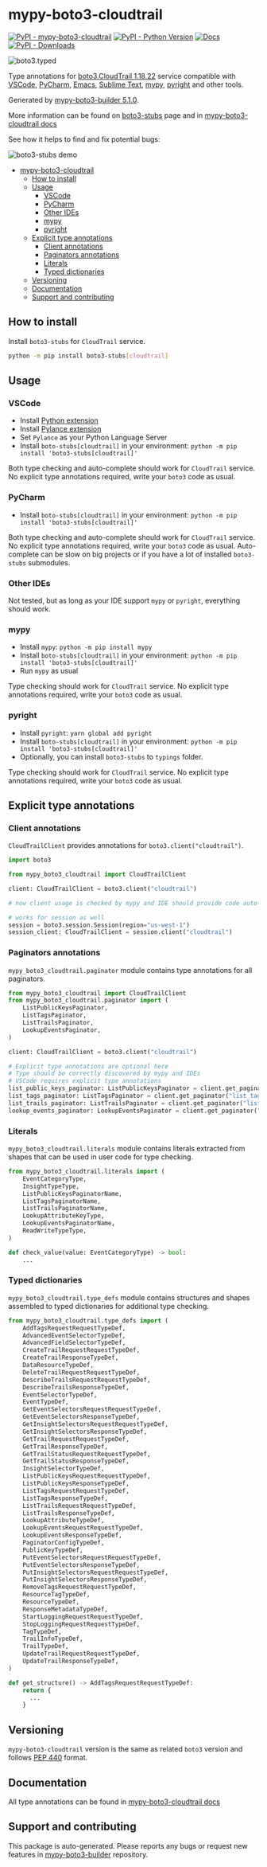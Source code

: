 <a id="mypy-boto3-cloudtrail"></a>

# mypy-boto3-cloudtrail

[![PyPI - mypy-boto3-cloudtrail](https://img.shields.io/pypi/v/mypy-boto3-cloudtrail.svg?color=blue)](https://pypi.org/project/mypy-boto3-cloudtrail)
[![PyPI - Python Version](https://img.shields.io/pypi/pyversions/mypy-boto3-cloudtrail.svg?color=blue)](https://pypi.org/project/mypy-boto3-cloudtrail)
[![Docs](https://img.shields.io/readthedocs/mypy-boto3-builder.svg?color=blue)](https://mypy-boto3-builder.readthedocs.io/)
[![PyPI - Downloads](https://img.shields.io/pypi/dw/mypy-boto3-cloudtrail?color=blue)](https://pypistats.org/packages/mypy-boto3-cloudtrail)

![boto3.typed](https://github.com/vemel/mypy_boto3_builder/raw/master/logo.png)

Type annotations for
[boto3.CloudTrail 1.18.22](https://boto3.amazonaws.com/v1/documentation/api/1.18.22/reference/services/cloudtrail.html#CloudTrail)
service compatible with [VSCode](https://code.visualstudio.com/),
[PyCharm](https://www.jetbrains.com/pycharm/),
[Emacs](https://www.gnu.org/software/emacs/),
[Sublime Text](https://www.sublimetext.com/),
[mypy](https://github.com/python/mypy),
[pyright](https://github.com/microsoft/pyright) and other tools.

Generated by
[mypy-boto3-builder 5.1.0](https://github.com/vemel/mypy_boto3_builder).

More information can be found on
[boto3-stubs](https://pypi.org/project/boto3-stubs/) page and in
[mypy-boto3-cloudtrail docs](https://vemel.github.io/boto3_stubs_docs/mypy_boto3_cloudtrail/)

See how it helps to find and fix potential bugs:

![boto3-stubs demo](https://github.com/vemel/mypy_boto3_builder/raw/master/demo.gif)

- [mypy-boto3-cloudtrail](#mypy-boto3-cloudtrail)
  - [How to install](#how-to-install)
  - [Usage](#usage)
    - [VSCode](#vscode)
    - [PyCharm](#pycharm)
    - [Other IDEs](#other-ides)
    - [mypy](#mypy)
    - [pyright](#pyright)
  - [Explicit type annotations](#explicit-type-annotations)
    - [Client annotations](#client-annotations)
    - [Paginators annotations](#paginators-annotations)
    - [Literals](#literals)
    - [Typed dictionaries](#typed-dictionaries)
  - [Versioning](#versioning)
  - [Documentation](#documentation)
  - [Support and contributing](#support-and-contributing)

<a id="how-to-install"></a>

## How to install

Install `boto3-stubs` for `CloudTrail` service.

```bash
python -m pip install boto3-stubs[cloudtrail]
```

<a id="usage"></a>

## Usage

<a id="vscode"></a>

### VSCode

- Install
  [Python extension](https://marketplace.visualstudio.com/items?itemName=ms-python.python)
- Install
  [Pylance extension](https://marketplace.visualstudio.com/items?itemName=ms-python.vscode-pylance)
- Set `Pylance` as your Python Language Server
- Install `boto-stubs[cloudtrail]` in your environment:
  `python -m pip install 'boto3-stubs[cloudtrail]'`

Both type checking and auto-complete should work for `CloudTrail` service. No
explicit type annotations required, write your `boto3` code as usual.

<a id="pycharm"></a>

### PyCharm

- Install `boto-stubs[cloudtrail]` in your environment:
  `python -m pip install 'boto3-stubs[cloudtrail]'`

Both type checking and auto-complete should work for `CloudTrail` service. No
explicit type annotations required, write your `boto3` code as usual.
Auto-complete can be slow on big projects or if you have a lot of installed
`boto3-stubs` submodules.

<a id="other-ides"></a>

### Other IDEs

Not tested, but as long as your IDE support `mypy` or `pyright`, everything
should work.

<a id="mypy"></a>

### mypy

- Install `mypy`: `python -m pip install mypy`
- Install `boto-stubs[cloudtrail]` in your environment:
  `python -m pip install 'boto3-stubs[cloudtrail]'`
- Run `mypy` as usual

Type checking should work for `CloudTrail` service. No explicit type
annotations required, write your `boto3` code as usual.

<a id="pyright"></a>

### pyright

- Install `pyright`: `yarn global add pyright`
- Install `boto-stubs[cloudtrail]` in your environment:
  `python -m pip install 'boto3-stubs[cloudtrail]'`
- Optionally, you can install `boto3-stubs` to `typings` folder.

Type checking should work for `CloudTrail` service. No explicit type
annotations required, write your `boto3` code as usual.

<a id="explicit-type-annotations"></a>

## Explicit type annotations

<a id="client-annotations"></a>

### Client annotations

`CloudTrailClient` provides annotations for `boto3.client("cloudtrail")`.

```python
import boto3

from mypy_boto3_cloudtrail import CloudTrailClient

client: CloudTrailClient = boto3.client("cloudtrail")

# now client usage is checked by mypy and IDE should provide code auto-complete

# works for session as well
session = boto3.session.Session(region="us-west-1")
session_client: CloudTrailClient = session.client("cloudtrail")
```

<a id="paginators-annotations"></a>

### Paginators annotations

`mypy_boto3_cloudtrail.paginator` module contains type annotations for all
paginators.

```python
from mypy_boto3_cloudtrail import CloudTrailClient
from mypy_boto3_cloudtrail.paginator import (
    ListPublicKeysPaginator,
    ListTagsPaginator,
    ListTrailsPaginator,
    LookupEventsPaginator,
)

client: CloudTrailClient = boto3.client("cloudtrail")

# Explicit type annotations are optional here
# Type should be correctly discovered by mypy and IDEs
# VSCode requires explicit type annotations
list_public_keys_paginator: ListPublicKeysPaginator = client.get_paginator("list_public_keys")
list_tags_paginator: ListTagsPaginator = client.get_paginator("list_tags")
list_trails_paginator: ListTrailsPaginator = client.get_paginator("list_trails")
lookup_events_paginator: LookupEventsPaginator = client.get_paginator("lookup_events")
```

<a id="literals"></a>

### Literals

`mypy_boto3_cloudtrail.literals` module contains literals extracted from shapes
that can be used in user code for type checking.

```python
from mypy_boto3_cloudtrail.literals import (
    EventCategoryType,
    InsightTypeType,
    ListPublicKeysPaginatorName,
    ListTagsPaginatorName,
    ListTrailsPaginatorName,
    LookupAttributeKeyType,
    LookupEventsPaginatorName,
    ReadWriteTypeType,
)

def check_value(value: EventCategoryType) -> bool:
    ...
```

<a id="typed-dictionaries"></a>

### Typed dictionaries

`mypy_boto3_cloudtrail.type_defs` module contains structures and shapes
assembled to typed dictionaries for additional type checking.

```python
from mypy_boto3_cloudtrail.type_defs import (
    AddTagsRequestRequestTypeDef,
    AdvancedEventSelectorTypeDef,
    AdvancedFieldSelectorTypeDef,
    CreateTrailRequestRequestTypeDef,
    CreateTrailResponseTypeDef,
    DataResourceTypeDef,
    DeleteTrailRequestRequestTypeDef,
    DescribeTrailsRequestRequestTypeDef,
    DescribeTrailsResponseTypeDef,
    EventSelectorTypeDef,
    EventTypeDef,
    GetEventSelectorsRequestRequestTypeDef,
    GetEventSelectorsResponseTypeDef,
    GetInsightSelectorsRequestRequestTypeDef,
    GetInsightSelectorsResponseTypeDef,
    GetTrailRequestRequestTypeDef,
    GetTrailResponseTypeDef,
    GetTrailStatusRequestRequestTypeDef,
    GetTrailStatusResponseTypeDef,
    InsightSelectorTypeDef,
    ListPublicKeysRequestRequestTypeDef,
    ListPublicKeysResponseTypeDef,
    ListTagsRequestRequestTypeDef,
    ListTagsResponseTypeDef,
    ListTrailsRequestRequestTypeDef,
    ListTrailsResponseTypeDef,
    LookupAttributeTypeDef,
    LookupEventsRequestRequestTypeDef,
    LookupEventsResponseTypeDef,
    PaginatorConfigTypeDef,
    PublicKeyTypeDef,
    PutEventSelectorsRequestRequestTypeDef,
    PutEventSelectorsResponseTypeDef,
    PutInsightSelectorsRequestRequestTypeDef,
    PutInsightSelectorsResponseTypeDef,
    RemoveTagsRequestRequestTypeDef,
    ResourceTagTypeDef,
    ResourceTypeDef,
    ResponseMetadataTypeDef,
    StartLoggingRequestRequestTypeDef,
    StopLoggingRequestRequestTypeDef,
    TagTypeDef,
    TrailInfoTypeDef,
    TrailTypeDef,
    UpdateTrailRequestRequestTypeDef,
    UpdateTrailResponseTypeDef,
)

def get_structure() -> AddTagsRequestRequestTypeDef:
    return {
      ...
    }
```

<a id="versioning"></a>

## Versioning

`mypy-boto3-cloudtrail` version is the same as related `boto3` version and
follows [PEP 440](https://www.python.org/dev/peps/pep-0440/) format.

<a id="documentation"></a>

## Documentation

All type annotations can be found in
[mypy-boto3-cloudtrail docs](https://vemel.github.io/boto3_stubs_docs/mypy_boto3_cloudtrail/)

<a id="support-and-contributing"></a>

## Support and contributing

This package is auto-generated. Please reports any bugs or request new features
in [mypy-boto3-builder](https://github.com/vemel/mypy_boto3_builder/issues/)
repository.
